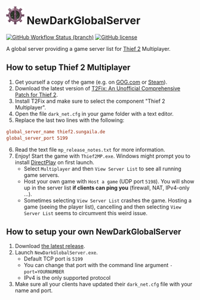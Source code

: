 # ![NewDarkGlobalServer Logo](https://raw.githubusercontent.com/sungaila/NewDarkGlobalServer/master/Icon.png) NewDarkGlobalServer

[![GitHub Workflow Status (branch)](https://img.shields.io/github/workflow/status/sungaila/NewDarkGlobalServer/Build%20project/master?style=flat-square)](https://github.com/sungaila/NewDarkGlobalServer/actions/workflows/dotnet.yml)
[![GitHub license](https://img.shields.io/github/license/sungaila/NewDarkGlobalServer?style=flat-square)](https://github.com/sungaila/NewDarkGlobalServer/blob/master/LICENSE)

A global server providing a game server list for [Thief 2](https://en.wikipedia.org/wiki/Thief_II) Multiplayer.

## How to setup Thief 2 Multiplayer
1. Get yourself a copy of the game (e.g. on [GOG.com](https://www.gog.com/de/game/thief_2_the_metal_age) or [Steam](https://store.steampowered.com/app/211740/Thief_II_The_Metal_Age/)).
2. Download the latest version of [T2Fix: An Unofficial Comprehensive Patch for Thief 2](https://github.com/Xanfre/T2Fix/releases).
3. Install T2Fix and make sure to select the component "Thief 2 Multiplayer".
5. Open the file `dark_net.cfg` in your game folder with a text editor.
6. Replace the last two lines with the following:
```ini
global_server_name thief2.sungaila.de
global_server_port 5199
```
6. Read the text file `mp_release_notes.txt` for more information.
7. Enjoy! Start the game with `Thief2MP.exe`. Windows might prompt you to install [DirectPlay](https://en.wikipedia.org/wiki/DirectPlay) on first launch.
    - Select `Multiplayer` and then `View Server List` to see all running game servers.
    - Host your own game with `Host a game` (UDP port `5198`). You will show up in the server list **if clients can ping you** (firewall, NAT, IPv4-only ...).
    - Sometimes selecting `View Server List` crashes the game. Hosting a game (seeing the player list), cancelling and then selecting `View Server List` seems to circumvent this weird issue.

## How to setup your own NewDarkGlobalServer
1. Download [the latest release](https://github.com/sungaila/NewDarkGlobalServer/releases).
2. Launch `NewDarkGlobalServer.exe`.
    - Default TCP port is `5199`
    - You can change that port with the command line argument `-port=YOURNUMBER`
    - IPv4 is the only supported protocol
3. Make sure all your clients have updated their `dark_net.cfg` file with your name and port.
